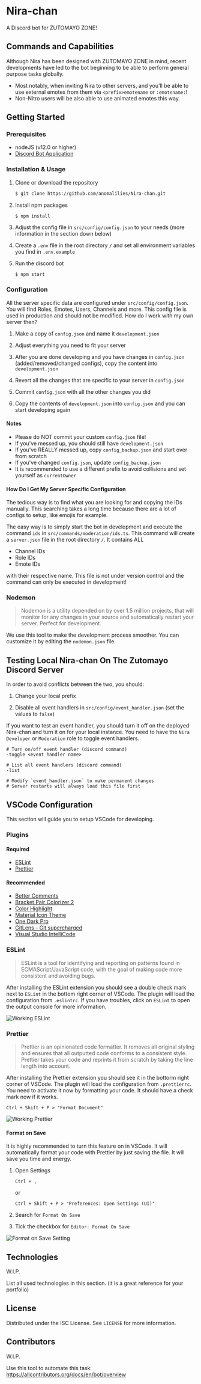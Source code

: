 # Nira-chan

A Discord bot for ZUTOMAYO ZONE!

## Commands and Capabilities

Although Nira has been designed with ZUTOMAYO ZONE in mind, recent developments have led to the bot beginning to be able to perform general purpose tasks globally.

- Most notably, when inviting Nira to other servers, and you'll be able to use external emotes from them via `<prefix>emotename` or `:emotename:`!
- Non-Nitro users will be also able to use animated emotes this way.

## Getting Started

### Prerequisites

- nodeJS (v12.0 or higher)
- [Discord Bot Application](https://discord.com/developers/applications)

### Installation & Usage

1. Clone or download the repository

   ```sh
   $ git clone https://github.com/anomalilies/Nira-chan.git
   ```

2. Install npm packages

   ```sh
   $ npm install
   ```

3. Adjust the config file in `src/config/config.json` to your needs (more information in the section down below)

4. Create a `.env` file in the root directory `/` and set all environment variables you find in `.env.example`

5. Run the discord bot

   ```
   $ npm start
   ```

### Configuration

All the server specific data are configured under `src/config/config.json`. You will find Roles, Emotes, Users, Channels and more. This config file is used in production and should not be modified. How do I work with my own server then?

1. Make a copy of `config.json` and name it `development.json`

2. Adjust everything you need to fit your server

3. After you are done developing and you have changes in `config.json` (added/removed/changed configs), copy the content into `development.json`

4. Revert all the changes that are specific to your server in `config.json`

5. Commit `config.json` with all the other changes you did

6. Copy the contents of `development.json` into `config.json` and you can start developing again

#### Notes

- Please do NOT commit your custom `config.json` file!
- If you've messed up, you should still have `development.json`
- If you've REALLY messed up, copy `config_backup.json` and start over from scratch
- If you've changed `config.json`, update `config_backup.json`
- It is recommended to use a different prefix to avoid collisions and set yourself as `currentOwner`

#### How Do I Get My Server Specific Configuration

The tedious way is to find what you are looking for and copying the IDs manually. This searching takes a long time because there are a lot of configs to setup, like emojis for example.

The easy way is to simply start the bot in development and execute the command `ids` in `src/commands/moderation/ids.ts`. This command will create a `server.json` file in the root directory `/`. It contains ALL

- Channel IDs
- Role IDs
- Emote IDs

with their respective name. This file is not under version control and the command can only be executed in development!

### Nodemon

> Nodemon is a utility depended on by over 1.5 million projects, that will monitor for any changes in your source and automatically restart your server. Perfect for development.

We use this tool to make the development process smoother. You can customize it by editing the `nodemon.json` file.

## Testing Local Nira-chan On The Zutomayo Discord Server

In order to avoid conflicts between the two, you should:

1. Change your local prefix

2. Disable all event handlers in `src/config/event_handler.json` (set the values to `false`)

If you want to test an event handler, you should turn it off on the deployed Nira-chan and turn it on for your local instance. You need to have the `Nira Developer` or `Moderation` role to toggle event handlers.

```
# Turn on/off event handler (discord command)
-toggle <event handler name>

# List all event handlers (discord command)
-list

# Modify `event_handler.json` to make permanent changes
# Server restarts will always load this file first
```

## VSCode Configuration

This section will guide you to setup VSCode for developing.

### Plugins

#### Required

- [ESLint](https://marketplace.visualstudio.com/items?itemName=dbaeumer.vscode-eslint)
- [Prettier](https://marketplace.visualstudio.com/items?itemName=esbenp.prettier-vscode)

#### Recommended

- [Better Comments](https://marketplace.visualstudio.com/items?itemName=aaron-bond.better-comments)
- [Bracket Pair Colorizer 2](https://marketplace.visualstudio.com/items?itemName=CoenraadS.bracket-pair-colorizer-2)
- [Color Highlight](https://marketplace.visualstudio.com/items?itemName=naumovs.color-highlight)
- [Material Icon Theme](https://marketplace.visualstudio.com/items?itemName=PKief.material-icon-theme)
- [One Dark Pro](https://marketplace.visualstudio.com/items?itemName=zhuangtongfa.Material-theme)
- [GitLens - Git supercharged](https://marketplace.visualstudio.com/items?itemName=eamodio.gitlens)
- [Visual Studio IntelliCode](https://marketplace.visualstudio.com/items?itemName=VisualStudioExptTeam.vscodeintellicode)

### ESLint

> ESLint is a tool for identifying and reporting on patterns found in ECMAScript/JavaScript code, with the goal of making code more consistent and avoiding bugs.

After installing the ESLint extension you should see a double check mark next to `ESLint` in the bottom right corner of VSCode. The plugin will load the configuration from `.eslintrc`. If you have troubles, click on `ESLint` to open the output console for more information.

![Working ESLint](Images/docs/eslint-working.png)

### Prettier

> Prettier is an opinionated code formatter. It removes all original styling and ensures that all outputted code conforms to a consistent style. Prettier takes your code and reprints it from scratch by taking the line length into account.

After installing the Prettier extension you should see it in the bottorm right corner of VSCode. The plugin will load the configuration from `.prettierrc`. You need to activate it now by formatting your code. It should have a check mark now if it works.

```
Ctrl + Shift + P > "Format Document"
```

![Working Prettier](Images/docs/prettier-working.png)

#### Format on Save

It is highly recommended to turn this feature on in VSCode. It will automatically format your code with Prettier by just saving the file. It will save you time and energy.

1. Open Settings

   ```
   Ctrl + ,
   ```

   or

   ```
   Ctrl + Shift + P > "Preferences: Open Settings (UI)"
   ```

2. Search for `Format On Save`

3. Tick the checkbox for `Editor: Format On Save`

![Format on Save Setting](Images/docs/format-on-save.png)

## Technologies

W.I.P.

List all used technologies in this section. (it is a great reference for your portfolio)

## License

Distributed under the ISC License. See `LICENSE` for more information.

## Contributors

W.I.P.

Use this tool to automate this task: https://allcontributors.org/docs/en/bot/overview
